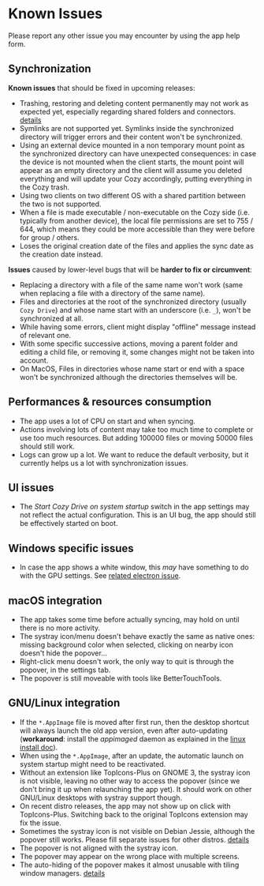 # Known Issues

Please report any other issue you may encounter by using the app help form.

## Synchronization

**Known issues** that should be fixed in upcoming releases:

* Trashing, restoring and deleting content permanently may not work as expected
  yet, especially regarding shared folders and connectors.
  [details](https://trello.com/c/6jfO4hoB)
* Symlinks are not supported yet. Symlinks inside the synchronized directory
  will trigger errors and their content won't be synchronized.
* Using an external device mounted in a non temporary mount point as the
  synchronized directory can have unexpected consequences: in case the device is
  not mounted when the client starts, the mount point will appear as an empty
  directory and the client will assume you deleted everything and will update
  your Cozy accordingly, putting everything in the Cozy trash.
* Using two clients on two different OS with a shared partition between the two is not supported.
* When a file is made executable / non-executable on the Cozy side (i.e.
  typically from another device), the local file permissions are set to
  755 / 644, which means they could be more accessible than they were before
  for group / others.
* Loses the original creation date of the files and applies the sync date as the creation date instead.

**Issues** caused by lower-level bugs that will be **harder to fix or circumvent**:

* Replacing a directory with a file of the same name won't work (same when
  replacing a file with a directory of the same name).
* Files and directories at the root of the synchronized directory (usually
  `Cozy Drive`) and whose name start with an underscore (i.e. `_`), won't be
  synchronized at all.
* While having some errors, client might display "offline" message instead of relevant one.
* With some specific successive actions, moving a parent folder and editing a child file, or removing it, some changes might not be taken into account.
* On MacOS, Files in directories whose name start or end with a space won't be synchronized although the directories themselves will be.

## Performances & resources consumption

* The app uses a lot of CPU on start and when syncing.
* Actions involving lots of content may take too much time to complete or use
  too much resources. But adding 100000 files or moving 50000 files should
  still work.
* Logs can grow up a lot. We want to reduce the default verbosity, but it
  currently helps us a lot with synchronization issues.

## UI issues

* The *Start Cozy Drive on system startup* switch in the app settings may not
  reflect the actual configuration. This is an UI bug, the app should still be
  effectively started on boot.

## Windows specific issues

* In case the app shows a white window, this *may* have something to do with the
  GPU settings. See [related electron issue](https://github.com/electron/electron/issues/4380).

## macOS integration

* The app takes some time before actually syncing, may hold on until
  there is no more activity.
* The systray icon/menu doesn't behave exactly the same as native ones: missing
  background color when selected, clicking on nearby icon doesn't hide the
  popover...
* Right-click menu doesn't work, the only way to quit is through the popover,
  in the settings tab.
* The popover is still moveable with tools like BetterTouchTools.

## GNU/Linux integration

* If the `*.AppImage` file is moved after first run, then the desktop shortcut
  will always launch the old app version, even after auto-updating
  (**workaround**: install the *appimaged* daemon as explained in the
  [linux install doc](https://github.com/cozy-labs/cozy-desktop/blob/master/doc/usage/linux.md#install)).
* When using the `*.AppImage`, after an update, the automatic launch on system
  startup might need to be reactivated.
* Without an extension like TopIcons-Plus on GNOME 3, the systray icon is not
  visible, leaving no other way to access the popover (since we don't bring it
  up when relaunching the app yet). It should work on other GNU/Linux desktops
  with systray support though.
* On recent distro releases, the app may not show up on click with
  TopIcons-Plus. Switching back to the original TopIcons extension may fix the
  issue.
* Sometimes the systray icon is not visible on Debian Jessie, although the
  popover still works. Please fill separate issues for other distros.
  [details](https://github.com/cozy-labs/cozy-desktop/issues/422)
* The popover is not aligned with the systray icon.
* The popover may appear on the wrong place with multiple screens.
* The auto-hiding of the popover makes it almost unusable with tiling window
  managers. [details](https://github.com/cozy-labs/cozy-desktop/issues/892)
